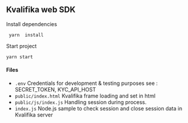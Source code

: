 
## Kvalifika web SDK


Install dependencies

``` yarn  install```

Start project

``` yarn start ```


#### Files

-  ```.env``` Credentials for development & testing purposes  see : SECRET_TOKEN, KYC_API_HOST
-  ```public/index.html``` Kvalifika frame loading and set in html  
-  ```public/js/index.js``` Handling session during process.
-  ```index.js``` Node.js sample to check session and close session data in Kvalifika server
